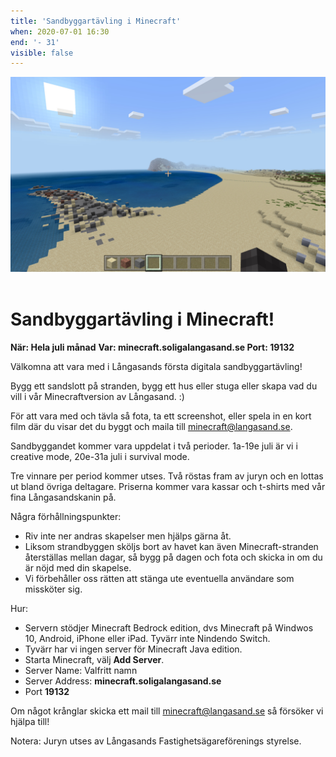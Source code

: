 ```yaml
---
title: 'Sandbyggartävling i Minecraft'
when: 2020-07-01 16:30
end: '- 31'
visible: false
---
```


<div class="center">
    <img width="800" src="/assets/images/minecraft-garnberget.jpg" />
</div>
<br>

# Sandbyggartävling i Minecraft!

<strong>När: Hela juli månad</strong>
<strong>Var: minecraft.soligalangasand.se Port: 19132</strong>

Välkomna att vara med i Långasands första digitala sandbyggartävling!

Bygg ett sandslott på stranden, bygg ett hus eller stuga eller skapa vad du vill i vår Minecraftversion av Långasand. :)

För att vara med och tävla så fota, ta ett screenshot, eller spela in en kort film där du visar det du byggt och maila till <a href="mailto:minecraft@langasand.se">minecraft@langasand.se</a>.

Sandbyggandet kommer vara uppdelat i två perioder. 1a-19e juli är vi i creative mode, 20e-31a juli i survival mode.

Tre vinnare per period kommer utses. Två röstas fram av juryn och en lottas ut bland övriga deltagare. Priserna kommer vara kassar och t-shirts med vår fina Långasandskanin på.

Några förhållningspunkter:

- Riv inte ner andras skapelser men hjälps gärna åt.
- Liksom strandbyggen sköljs bort av havet kan även Minecraft-stranden återställas mellan dagar, så bygg på dagen och fota och skicka in om du är nöjd med din skapelse.
- Vi förbehåller oss rätten att stänga ute eventuella användare som missköter sig.

Hur:

- Servern stödjer Minecraft Bedrock edition, dvs Minecraft på Windwos 10, Android, iPhone eller iPad. Tyvärr inte Nindendo Switch.
- Tyvärr har vi ingen server för Minecraft Java edition.
- Starta Minecraft, välj **Add Server**.
- Server Name: Valfritt namn
- Server Address: **minecraft.soligalangasand.se**
- Port **19132**

Om något krånglar skicka ett mail till minecraft@langasand.se så försöker vi hjälpa till!

Notera: Juryn utses av Långasands Fastighetsägareförenings styrelse.
